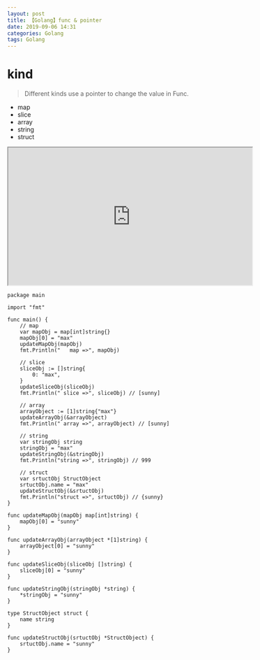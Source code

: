 ```yaml
---
layout: post
title: 【Golang】func & pointer
date: 2019-09-06 14:31
categories: Golang
tags: Golang
---
```


# kind
> Different kinds use a pointer to change the value in Func.

- map
- slice
- array
- string
- struct

<div>
    <iframe src="https://play.golang.org/p/sUiGkLDt8vJ" height="315" width="560" allowfullscreen="" frameborder="1">
    </iframe>
</div>

<!--more-->

```
package main

import "fmt"

func main() {
	// map
	var mapObj = map[int]string{}
	mapObj[0] = "max"
	updateMapObj(mapObj)
	fmt.Println("   map =>", mapObj)

	// slice
	sliceObj := []string{
		0: "max",
	}
	updateSliceObj(sliceObj)
	fmt.Println(" slice =>", sliceObj) // [sunny]

	// array
	arrayObject := [1]string{"max"}
	updateArrayObj(&arrayObject)
	fmt.Println(" array =>", arrayObject) // [sunny]

	// string
	var stringObj string
	stringObj = "max"
	updateStringObj(&stringObj)
	fmt.Println("string =>", stringObj) // 999

	// struct
	var srtuctObj StructObject
	srtuctObj.name = "max"
	updateStructObj(&srtuctObj)
	fmt.Println("struct =>", srtuctObj) // {sunny}
}

func updateMapObj(mapObj map[int]string) {
	mapObj[0] = "sunny"
}

func updateArrayObj(arrayObject *[1]string) {
	arrayObject[0] = "sunny"
}

func updateSliceObj(sliceObj []string) {
	sliceObj[0] = "sunny"
}

func updateStringObj(stringObj *string) {
	*stringObj = "sunny"
}

type StructObject struct {
	name string
}

func updateStructObj(srtuctObj *StructObject) {
	srtuctObj.name = "sunny"
}
```